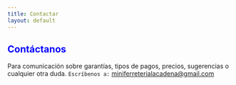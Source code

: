 ```yaml
---
title: Contactar
layout: default
---
```

<h2 class="text-center" title="Contactar a ferreteria La Cadena" style="color:blue">Cont&aacute;ctanos</h2>
Para comunicaci&oacute;n sobre garant&iacute;as, tipos de pagos, precios, sugerencias o cualquier otra duda.
<code>Escr&iacute;benos a:</code> 
<a href="mailto:miniferreterialacadena@gmail.com">miniferreterialacadena@gmail.com</a>

